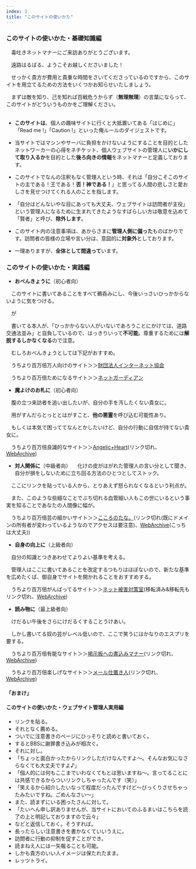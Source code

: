 ```yaml
---
index: 3
title: "このサイトの使いかた"
---
```


### このサイトの使いかた・基礎知識編

　毒吐きネットマナーにご来訪ありがとうございます。

　遠路はるばる、ようこそお越しくださいました！

　せっかく貴方が費用と貴重な時間をさいてくださっているのですから、このサイトを用立てるための方法をいくつかお知らせいたしましょう。

　まずは敵を知り、己を知れば百戦危うからず（**無理無理**）の言葉にならって、このサイトがどういうものかをご理解ください。
<br />
<br />

- **このサイトは**、個人の趣味サイトに行くと大抵置いてある「はじめに」「Read me !」「Caution !」といった<span class="text-3xl">俺ルールのダイジェスト</span>です。

- 当サイトではマシンやサーバに負担をかけないようにすることを目的としたネットワーカーの心得をネチケット、個人ウェブサイトの管理人に**いかにして取り入るか**を目的とした**後ろ向きの情報**をネットマナーと定義しております。

- このサイトでなんの注釈もなく管理人という時、それは「自分こそこのサイトの主である！王である！**否！神である！**」と思ってる人間の悲しさと愛おしさを見せつけてくれる人のことを指します。

- 「自分はどんないやな目にあっても大丈夫、ウェブサイトは訪問者が主役」という管理人になるために生まれてきたようなすばらしい方は敬意を込めて「賢者」と呼び、**除外します**。

- このサイト内の注意事項は、あからさまに**管理人側に偏った**ものばかりです。訪問者の皆様の立場や言い分は、意図的に**対象外**としております。

- 一理ありますが、**全体として間違って**います。


### このサイトの使いかた・実践編



- **おべんきょうに**（初心者向）

　このサイトに書いてあることをすべて鵜呑みにし、今後いっさいひっかからないように気をつける。

　が

　書いてる本人が、「ひっかからない人がいないであろうことにかけては、道路交通法並み」と自負しているので、はっきりいって**不可能**。尊重するためには**解脱するしかなくなる**ので注意。

　むしろおべんきょうとしては下記がおすすめ。

　うちより百万倍万人向けのサイト＞＞[財団法人インターネット協会](https://www.iajapan.org/rule/)

　うちより百万倍ためになるサイト＞＞[ネットガーディアン](http://guardian.ne.jp/top.html)
<br />

- **魔よけのお札に**（初心者向）

　腹の立つ来訪者を追い出したいが、自分の手を汚したくない貴女に。

　用がすんだらとっととはがすこと、**他の悪霊**を呼び込む可能性あり。

　もしくは本気で困っててなんとかしたいけど、自分の行動に自信が持てない貴女に。

　うちより百万倍良識的なサイト＞＞[Angelic+Heart](http://www.geocities.co.jp/SiliconValley-PaloAlto/5354/)(リンク切れ、[WebArchive](https://web.archive.org/web/20190331132438/http://www.geocities.jp/a_heart_n/))
<br />

- **対人関係に**（中級者向）
　化けの皮がはがれた管理人の言い分として聞き、自分が損をしないために立ち回る方法のひとつとしてストック。

　ここにリンクを貼っている人から、とりあえず怒られなくなるという利点が。

　また、このような些細なことでぶち切れる血管細い人もこの世にいるという事実を知ることであなたの人間像に幅が。

　うちより百万倍芸の細かいサイト＞＞[こころのたな。](http://yotaro.bird.to/)(リンク切れ(既にドメインの所有者が変わっているようなのでアクセスは要注意)、[WebArchive](https://web.archive.org/web/20070206145545/http://yotaro.bird.to/)(こっちは大丈夫))
<br />

- **自身の向上に**（上級者向）

　自分の知識とつきあわせてよりよい基準を考える。

　管理人はここに書いてあることを改定するつもりはほぼないので、新たな基準を広めたくば、御自身でサイトを開かれることをおすすめする。

　うちより百万倍がんばってるサイト＞＞[ネット被害対策室](http://www02.u-page.so-net.ne.jp/ya2/njkson/higai.html)(移転済み&移転先もリンク切れ、[WebArchive](https://web.archive.org/web/20210126142653/http://www002.upp.so-net.ne.jp/dalk/higai.html))
<br />

- **読み物に**（最上級者向）

　けだるい午後をさらにけだるくすることうけあい。

　しかし書いてる奴の芸がレベル低いので、ここで笑うにはかなりのエスプリを要する。

　うちより百万倍有能なサイト＞＞[掲示板への書込みマナー](http://www.geocities.co.jp/Athlete-Acropolis/2909/bbsmaner.html)(リンク切れ、[WebArchive](https://web.archive.org/web/20071204173539/http://www.geocities.co.jp/Athlete-Acropolis/2909/bbsmaner.html))

　うちより百万倍楽しげなサイト＞＞[メール仕置き人](http://homepage1.nifty.com/buruppi/shioki.htm)(リンク切れ、[WebArchive](https://web.archive.org/web/20060827183016/http://homepage1.nifty.com/buruppi/shioki.htm))

#### 「おまけ」

#### このサイトの使いかた・ウェブサイト管理人実用編

- リンクを貼る。
- それとなく薦める。
- ついでに注意書きのページにひっそりと読めと書いておく。
- するとBBSに謝罪書き込みが相次ぐ。
- それに対し。
- 「ちょっと面白かったからリンクしただけなんですよ～。そんなお気になさらなくても大丈夫ですよ♪」
- 「個人的には何もここまでいわなくてもとは思いますね～。言ってることには共感できるからついリンクしちゃったんです（笑）」
- 「笑えるから紹介したいなって程度だったんですけど～びっくりさせちゃったみたいですね。ごめんなさい～」
- また、読まずにいる困ったさんに対して。
- 「たいへん申し訳ありませんが、当サイトにおいてのふるまいはこちらを読了の上と明記しておりますので云々」
- などと返信しておく。そうすれば。
- 長ったらしい注意書きを書かなくていいうえに。
- 訪問者に行動の抑制を促すことができ。
- 読まねえ人には一矢報ることも可能。
- しかも貴方のいい人イメージは保たれたまま。
- レッツトライ。
